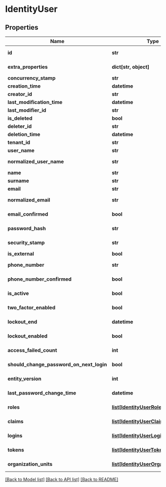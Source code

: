 # IdentityUser


## Properties
Name | Type | Description | Notes
------------ | ------------- | ------------- | -------------
**id** | **str** |  | [optional] [readonly] 
**extra_properties** | **dict[str, object]** |  | [optional] [readonly] 
**concurrency_stamp** | **str** |  | [optional] 
**creation_time** | **datetime** |  | [optional] 
**creator_id** | **str** |  | [optional] 
**last_modification_time** | **datetime** |  | [optional] 
**last_modifier_id** | **str** |  | [optional] 
**is_deleted** | **bool** |  | [optional] 
**deleter_id** | **str** |  | [optional] 
**deletion_time** | **datetime** |  | [optional] 
**tenant_id** | **str** |  | [optional] 
**user_name** | **str** |  | [optional] 
**normalized_user_name** | **str** |  | [optional] [readonly] 
**name** | **str** |  | [optional] 
**surname** | **str** |  | [optional] 
**email** | **str** |  | [optional] 
**normalized_email** | **str** |  | [optional] [readonly] 
**email_confirmed** | **bool** |  | [optional] [readonly] 
**password_hash** | **str** |  | [optional] [readonly] 
**security_stamp** | **str** |  | [optional] [readonly] 
**is_external** | **bool** |  | [optional] 
**phone_number** | **str** |  | [optional] [readonly] 
**phone_number_confirmed** | **bool** |  | [optional] [readonly] 
**is_active** | **bool** |  | [optional] [readonly] 
**two_factor_enabled** | **bool** |  | [optional] [readonly] 
**lockout_end** | **datetime** |  | [optional] [readonly] 
**lockout_enabled** | **bool** |  | [optional] [readonly] 
**access_failed_count** | **int** |  | [optional] [readonly] 
**should_change_password_on_next_login** | **bool** |  | [optional] [readonly] 
**entity_version** | **int** |  | [optional] [readonly] 
**last_password_change_time** | **datetime** |  | [optional] [readonly] 
**roles** | [**list[IdentityUserRole]**](IdentityUserRole.md) |  | [optional] [readonly] 
**claims** | [**list[IdentityUserClaim]**](IdentityUserClaim.md) |  | [optional] [readonly] 
**logins** | [**list[IdentityUserLogin]**](IdentityUserLogin.md) |  | [optional] [readonly] 
**tokens** | [**list[IdentityUserToken]**](IdentityUserToken.md) |  | [optional] [readonly] 
**organization_units** | [**list[IdentityUserOrganizationUnit]**](IdentityUserOrganizationUnit.md) |  | [optional] [readonly] 

[[Back to Model list]](../README.md#documentation-for-models) [[Back to API list]](../README.md#documentation-for-api-endpoints) [[Back to README]](../README.md)


